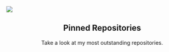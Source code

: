 <img src= "https://e7.pngegg.com/pngimages/519/552/png-clipart-black-bird-monochrome-fauna.png" align="middle"> 

<h2 align="center">Pinned Repositories</h2>
<p align="center">Take a look at my most outstanding repositories.</p>

